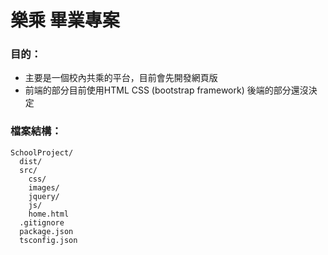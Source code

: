 樂乘 畢業專案 
===
### 目的：
- 主要是一個校內共乘的平台，目前會先開發網頁版
- 前端的部分目前使用HTML CSS (bootstrap framework) 後端的部分還沒決定
### 檔案結構：
```
SchoolProject/
  dist/
  src/
    css/
    images/
    jquery/
    js/
    home.html
  .gitignore
  package.json
  tsconfig.json
```
